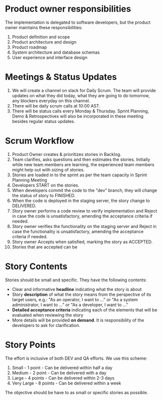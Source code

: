# Product owner responsibilities

The implementation is delegated to software developers, but the product owner maintains these responsibilities:

1. Product definition and scope
2. Product architecture and design
3. Product roadmap
4. System architecture and database schemas
5. User experience and interface design

# Meetings & Status Updates

1. We will create a channel on slack for Daily Scrum. The team will provide updates on what they did today, what they are going to do tomorrow, any blockers everyday on this channel.
2. There will be daily scrum calls at 10:00 AST.
3. There will be status calls every Monday & Thursday. Sprint Planning, Demo & Retrospectives will also be incorporated in these meeting besides regular status updates.

# Scrum Workflow

1. Product Owner creates & prioritizes stories in Backlog.
2. Team clarifies, asks questions and then estimates the stories. Initially while new team members are learning, the experienced team members might help out with sizing of stories.
3. Stories are loaded in to the sprint as per the team capacity in Sprint Planning Meeting
4. Developers START on the stories.
5. When developers commit the code to the "dev" branch, they will change the status of story to FINISHED.
6. When the code is deployed in the staging server, the story change to DELIVERED.
7. Story owner performs a code review to verify implementation and Reject in case the code is unsatisfactory, amending the acceptance criteria if needed.
8. Story owner verifies the functionality on the staging server and Reject in case the functionality is unsatisfactory, amending the acceptance criteria if needed.
9. Story owner Accepts when satisfied, marking the story as ACCEPTED.
10. Stories that are accepted can be 

# Story Contents

Stories should be small and specific. They have the following contents:

* Clear and informative **headline** indicating what the story is about
* Story **description** of what the story means from the perspective of its target users, e.g.: "As an operator, I want to ..." or "As a system administrator, I want to ..." or "As a developer, I want to ..."
* **Detailed acceptance criteria** indicating each of the elements that will be evaluated when reviewing the story
* More details will be provided **on demand**. It is responsibility of the developers to ask for clarification.

# Story Points

The effort is inclusive of both DEV and QA efforts. We use this scheme:

1. Small  - 1 point - Can be delivered within half a day
2. Medium - 2 point - Can be delivered with a day
3. Large - 4 points - Can be delivered within 2-3 days
4. Very Large - 8 points - Can be delivered within a week

The objective should be have to as small or specific stories as possible.

